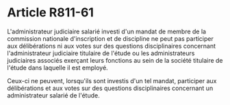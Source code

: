 # Article R811-61

<p>L'administrateur judiciaire salarié investi d'un mandat de membre de la commission nationale d'inscription et de discipline ne peut pas participer aux délibérations ni aux votes sur des questions disciplinaires concernant l'administrateur judiciaire titulaire de l'étude ou les administrateurs judiciaires associés exerçant leurs fonctions au sein de la société titulaire de l'étude dans laquelle il est employé.</p><p>Ceux-ci ne peuvent, lorsqu'ils sont investis d'un tel mandat, participer aux délibérations et aux votes sur des questions disciplinaires concernant un administrateur salarié de l'étude.</p>